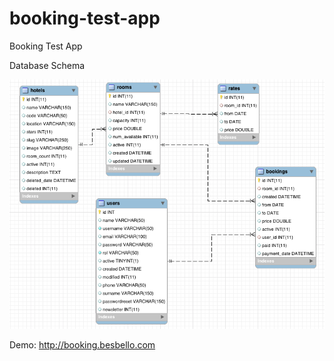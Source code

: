 booking-test-app
================

Booking Test App


Database Schema


 
![alt tag](docs/schema.png)



Demo: http://booking.besbello.com 



